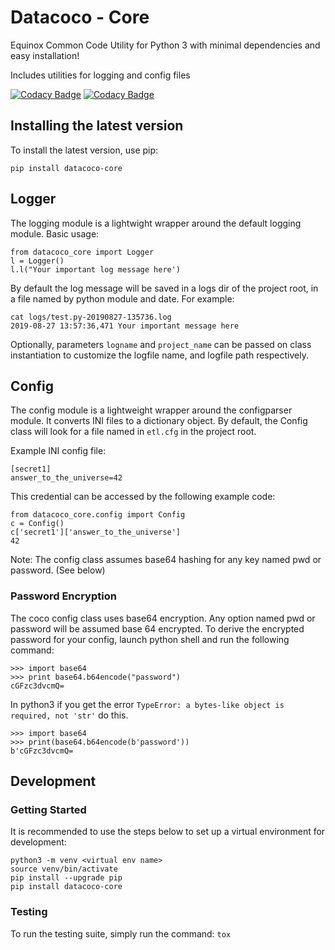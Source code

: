 # Datacoco - Core

Equinox Common Code Utility for Python 3 with minimal dependencies and easy installation!

Includes utilities for logging and config files

[![Codacy Badge](https://api.codacy.com/project/badge/Grade/00cb5cf8c9274605b41f9b16d6c88c3c)](https://www.codacy.com/manual/equinoxfitness/datacoco.core?utm_source=github.com&amp;utm_medium=referral&amp;utm_content=equinoxfitness/datacoco.core&amp;utm_campaign=Badge_Grade) [![Codacy Badge](https://api.codacy.com/project/badge/Coverage/00cb5cf8c9274605b41f9b16d6c88c3c)](https://www.codacy.com/manual/equinoxfitness/datacoco.core?utm_source=github.com&utm_medium=referral&utm_content=equinoxfitness/datacoco.core&utm_campaign=Badge_Coverage)
## Installing the latest version
To install the latest version, use pip:
```
pip install datacoco-core
```

## Logger

The logging module is a lightwight wrapper around the default logging module. Basic usage:
```
from datacoco_core import Logger
l = Logger()
l.l("Your important log message here')
```

By default the log message will be saved in a logs dir of the project root, in a file named by python module and date. For example:
```
cat logs/test.py-20190827-135736.log
2019-08-27 13:57:36,471 Your important message here
```

Optionally, parameters `logname` and `project_name` can be passed on class instantiation to
customize the logfile name, and logfile path respectively.

## Config

The config module is a lightweight wrapper around the configparser module. It converts INI files to a dictionary object.
By default, the Config class will look for a file named in `etl.cfg` in the project root.

Example INI config file:
```
[secret1]
answer_to_the_universe=42
```
This credential can be accessed by the following example code:
```
from datacoco_core.config import Config
c = Config()
c['secret1']['answer_to_the_universe']
42
```
Note: The config class assumes base64 hashing for any key named pwd or password. (See below)

### Password Encryption

The coco config class uses base64 encryption.  Any option named pwd or password will be assumed base 64 encrypted.   To derive the encrypted password for your config, launch python shell and run the following command:

```
>>> import base64
>>> print base64.b64encode("password")
cGFzc3dvcmQ=
```

In python3 if you get the error `TypeError: a bytes-like object is required, not 'str'` do this.

```
>>> import base64
>>> print(base64.b64encode(b'password'))
b'cGFzc3dvcmQ=
```

## Development

### Getting Started

It is recommended to use the steps below to set up a virtual environment for development:

```
python3 -m venv <virtual env name>
source venv/bin/activate
pip install --upgrade pip
pip install datacoco-core
```
### Testing
To run the testing suite, simply run the command: `tox`
